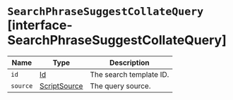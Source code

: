 # `SearchPhraseSuggestCollateQuery` [interface-SearchPhraseSuggestCollateQuery]

| Name | Type | Description |
| - | - | - |
| `id` | [Id](./Id.md) | The search template ID. |
| `source` | [ScriptSource](./ScriptSource.md) | The query source. |
